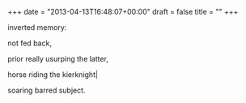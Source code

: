 +++
date = "2013-04-13T16:48:07+00:00"
draft = false
title = ""
+++
<p>inverted memory:&nbsp;</p>
<p>not fed back,</p>
<p>prior really usurping the latter,</p>
<p>horse riding the kierknight|</p>
<p>soaring barred subject.</p>
